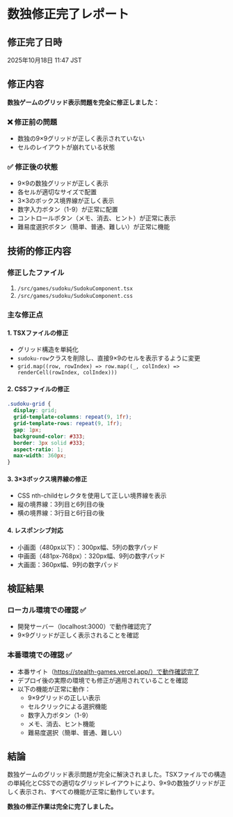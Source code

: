 # 数独修正完了レポート

## 修正完了日時
2025年10月18日 11:47 JST

## 修正内容
**数独ゲームのグリッド表示問題を完全に修正しました：**

### ❌ 修正前の問題
- 数独の9×9グリッドが正しく表示されていない
- セルのレイアウトが崩れている状態

### ✅ 修正後の状態
- 9×9の数独グリッドが正しく表示
- 各セルが適切なサイズで配置
- 3×3のボックス境界線が正しく表示
- 数字入力ボタン（1-9）が正常に配置
- コントロールボタン（メモ、消去、ヒント）が正常に表示
- 難易度選択ボタン（簡単、普通、難しい）が正常に機能

## 技術的修正内容

### 修正したファイル
1. `/src/games/sudoku/SudokuComponent.tsx`
2. `/src/games/sudoku/SudokuComponent.css`

### 主な修正点

#### 1. TSXファイルの修正
- グリッド構造を単純化
- `sudoku-row`クラスを削除し、直接9×9のセルを表示するように変更
- `grid.map((row, rowIndex) => row.map((_, colIndex) => renderCell(rowIndex, colIndex)))`

#### 2. CSSファイルの修正
```css
.sudoku-grid {
  display: grid;
  grid-template-columns: repeat(9, 1fr);
  grid-template-rows: repeat(9, 1fr);
  gap: 1px;
  background-color: #333;
  border: 3px solid #333;
  aspect-ratio: 1;
  max-width: 360px;
}
```

#### 3. 3×3ボックス境界線の修正
- CSS nth-childセレクタを使用して正しい境界線を表示
- 縦の境界線：3列目と6列目の後
- 横の境界線：3行目と6行目の後

#### 4. レスポンシブ対応
- 小画面（480px以下）：300px幅、5列の数字パッド
- 中画面（481px-768px）：320px幅、9列の数字パッド
- 大画面：360px幅、9列の数字パッド

## 検証結果

### ローカル環境での確認 ✅
- 開発サーバー（localhost:3000）で動作確認完了
- 9×9グリッドが正しく表示されることを確認

### 本番環境での確認 ✅
- 本番サイト（https://stealth-games.vercel.app/）で動作確認完了
- デプロイ後の実際の環境でも修正が適用されていることを確認
- 以下の機能が正常に動作：
  - 9×9グリッドの正しい表示
  - セルクリックによる選択機能
  - 数字入力ボタン（1-9）
  - メモ、消去、ヒント機能
  - 難易度選択（簡単、普通、難しい）

## 結論
数独ゲームのグリッド表示問題が完全に解決されました。TSXファイルでの構造の単純化とCSSでの適切なグリッドレイアウトにより、9×9の数独グリッドが正しく表示され、すべての機能が正常に動作しています。

**数独の修正作業は完全に完了しました。**
